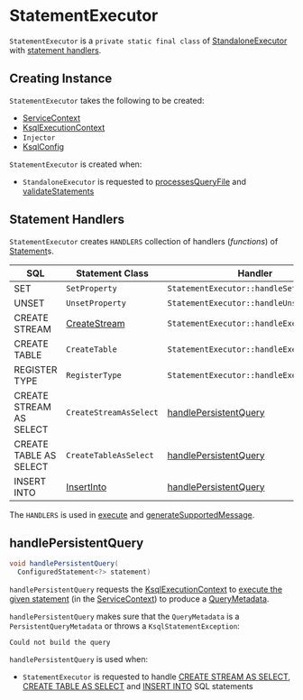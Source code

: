 # StatementExecutor

`StatementExecutor` is a `private static final class` of [StandaloneExecutor](StandaloneExecutor.md) with [statement handlers](#HANDLERS).

## Creating Instance

`StatementExecutor` takes the following to be created:

* <span id="serviceContext"> [ServiceContext](../ServiceContext.md)
* <span id="executionContext"> [KsqlExecutionContext](../KsqlExecutionContext.md)
* <span id="injector"> `Injector`
* <span id="ksqlConfig"> [KsqlConfig](../KsqlConfig.md)

`StatementExecutor` is created when:

* `StandaloneExecutor` is requested to [processesQueryFile](StandaloneExecutor.md#processesQueryFile) and [validateStatements](#validateStatements)

## <span id="HANDLERS"> Statement Handlers

`StatementExecutor` creates `HANDLERS` collection of handlers (_functions_) of [Statement](../parser/Statement.md)s.

SQL | Statement Class | Handler
----|-----------------|---------
 <span id="SetProperty"> SET | `SetProperty` | `StatementExecutor::handleSetProperty`
 UNSET | `UnsetProperty` | `StatementExecutor::handleUnsetProperty`
 CREATE STREAM | [CreateStream](../parser/CreateStream.md) | `StatementExecutor::handleExecutableDdl`
 CREATE TABLE | `CreateTable` | `StatementExecutor::handleExecutableDdl`
 REGISTER TYPE | `RegisterType` | `StatementExecutor::handleExecutableDdl`
 <span id="CreateStreamAsSelect"> CREATE STREAM AS SELECT | `CreateStreamAsSelect` | [handlePersistentQuery](#handlePersistentQuery)
 <span id="CreateTableAsSelect"> CREATE TABLE AS SELECT | `CreateTableAsSelect` | [handlePersistentQuery](#handlePersistentQuery)
 <span id="InsertInto"> INSERT INTO | [InsertInto](../parser/InsertInto.md) | [handlePersistentQuery](#handlePersistentQuery)

The `HANDLERS` is used in [execute](#execute) and [generateSupportedMessage](#generateSupportedMessage).

## <span id="handlePersistentQuery"> handlePersistentQuery

```java
void handlePersistentQuery(
  ConfiguredStatement<?> statement)
```

`handlePersistentQuery` requests the [KsqlExecutionContext](#executionContext) to [execute the given statement](../KsqlExecutionContext.md#execute) (in the [ServiceContext](#serviceContext)) to produce a [QueryMetadata](../QueryMetadata.md).

`handlePersistentQuery` makes sure that the `QueryMetadata` is a `PersistentQueryMetadata` or throws a `KsqlStatementException`:

```text
Could not build the query
```

`handlePersistentQuery` is used when:

* `StatementExecutor` is requested to handle [CREATE STREAM AS SELECT](#CreateStreamAsSelect), [CREATE TABLE AS SELECT](#CreateTableAsSelect) and [INSERT INTO](#InsertInto) SQL statements
